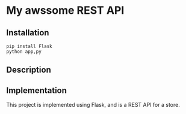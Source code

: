 # My awssome REST API

## Installation

```
pip install Flask
python app,py

```

## Description


## Implementation

This project is implemented using Flask, and is a REST API for a store.

